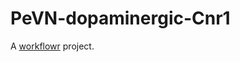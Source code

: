 # PeVN-dopaminergic-Cnr1

A [workflowr][] project.

[workflowr]: https://github.com/workflowr/workflowr
